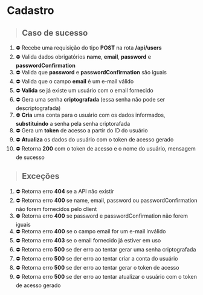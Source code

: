 # Cadastro

> ## Caso de sucesso

1.  ⛔ Recebe uma requisição do tipo **POST** na rota **/api/users**
2.  ⛔ Valida dados obrigatórios **name**, **email**, **password** e **passwordConfirmation**
3.  ⛔ Valida que **password** e **passwordConfirmation** são iguais
4.  ⛔ Valida que o campo **email** é um e-mail válido
5.  ⛔ **Valida** se já existe um usuário com o email fornecido
6.  ⛔ Gera uma senha **criptografada** (essa senha não pode ser descriptografada)
7.  ⛔ **Cria** uma conta para o usuário com os dados informados, **substituindo** a senha pela senha criptorafada
8.  ⛔ Gera um **token** de acesso a partir do ID do usuário
9.  ⛔ **Atualiza** os dados do usuário com o token de acesso gerado
10. ⛔ Retorna **200** com o token de acesso e o nome do usuário, mensagem de sucesso

> ## Exceções

1.  ⛔ Retorna erro **404** se a API não existir
2.  ⛔ Retorna erro **400** se name, email, password ou passwordConfirmation não forem fornecidos pelo client
3.  ⛔ Retorna erro **400** se password e passwordConfirmation não forem iguais
4.  ⛔ Retorna erro **400** se o campo email for um e-mail inválido
5.  ⛔ Retorna erro **403** se o email fornecido já estiver em uso
6.  ⛔ Retorna erro **500** se der erro ao tentar gerar uma senha criptografada
7.  ⛔ Retorna erro **500** se der erro ao tentar criar a conta do usuário
8.  ⛔ Retorna erro **500** se der erro ao tentar gerar o token de acesso
9.  ⛔ Retorna erro **500** se der erro ao tentar atualizar o usuário com o token de acesso gerado
